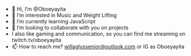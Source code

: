 - 👋 Hi, I’m @Oboeyayita
- 👀 I’m interested in Music and Weight Lifting
- 🌱 I’m currently learning JavaScript
- 💞️ I’m looking to collaborate with you on projects 
- I also like gaming and communication, so you can find me streaming on twitch.tv/oboeyayita
- 📫 How to reach me? willaglyssenior@outlook.com or IG as Oboeyayita 

<!---
Oboeyayita/Oboeyayita is a ✨ special ✨ repository because its `README.md` (this file) appears on your GitHub profile.
You can click the Preview link to take a look at your changes.
--->
